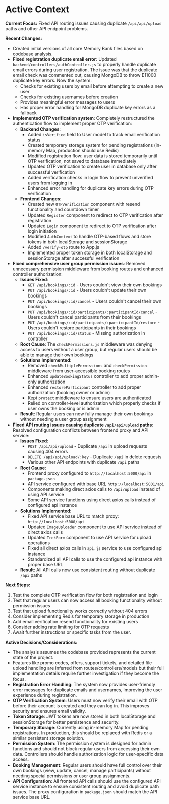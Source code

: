 # Active Context

**Current Focus:** Fixed API routing issues causing duplicate `/api/api/upload` paths and other API endpoint problems.

**Recent Changes:**

*   Created initial versions of all core Memory Bank files based on codebase analysis.
*   **Fixed registration duplicate email error**: Updated `backend/controllers/authController.js` to properly handle duplicate email errors during user registration. The issue was that the duplicate email check was commented out, causing MongoDB to throw E11000 duplicate key errors. Now the system:
    - Checks for existing users by email before attempting to create a new user
    - Checks for existing usernames before creation
    - Provides meaningful error messages to users
    - Has proper error handling for MongoDB duplicate key errors as a fallback
*   **Implemented OTP verification system**: Completely restructured the authentication flow to implement proper OTP verification:
    - **Backend Changes**:
      - Added `isVerified` field to User model to track email verification status
      - Created temporary storage system for pending registrations (in-memory Map, production should use Redis)
      - Modified registration flow: user data is stored temporarily until OTP verification, not saved to database immediately
      - Updated OTP verification to create user in database only after successful verification
      - Added verification checks in login flow to prevent unverified users from logging in
      - Enhanced error handling for duplicate key errors during OTP verification
    - **Frontend Changes**:
      - Created new `OTPVerification` component with resend functionality and countdown timer
      - Updated `Register` component to redirect to OTP verification after registration
      - Updated `Login` component to redirect to OTP verification after login initiation
      - Modified `AuthContext` to handle OTP-based flows and store tokens in both localStorage and sessionStorage
      - Added `/verify-otp` route to App.js
      - Implemented proper token storage in both localStorage and sessionStorage after successful verification
*   **Fixed comprehensive user group permission issues**: Removed unnecessary permission middleware from booking routes and enhanced controller authorization:
    - **Issues Fixed**:
      - `GET /api/bookings/:id` - Users couldn't view their own bookings
      - `PUT /api/bookings/:id` - Users couldn't update their own bookings
      - `PUT /api/bookings/:id/cancel` - Users couldn't cancel their own bookings
      - `PUT /api/bookings/:id/participants/:participantId/cancel` - Users couldn't cancel participants from their bookings
      - `PUT /api/bookings/:id/participants/:participantId/restore` - Users couldn't restore participants in their bookings
      - `PUT /api/bookings/:id/status` - Missing authorization in controller
    - **Root Cause**: The `checkPermissions.js` middleware was denying access to users without a user group, but regular users should be able to manage their own bookings
    - **Solutions Implemented**:
      - Removed `checkMultiplePermissions` and `checkPermission` middleware from user-accessible booking routes
      - Enhanced `updateBookingStatus` controller to add proper admin-only authorization
      - Enhanced `restoreParticipant` controller to add proper authorization (booking owner or admin)
      - Kept `protect` middleware to ensure users are authenticated
      - Relied on controller-level authorization which properly checks if user owns the booking or is admin
    - **Result**: Regular users can now fully manage their own bookings without needing a user group assignment
*   **Fixed API routing issues causing duplicate `/api/api/upload` paths**: Resolved configuration conflicts between frontend proxy and API service:
    - **Issues Fixed**:
      - `POST /api/api/upload` - Duplicate `/api` in upload requests causing 404 errors
      - `DELETE /api/api/upload/:key` - Duplicate `/api` in delete requests
      - Various other API endpoints with duplicate `/api` paths
    - **Root Cause**: 
      - Frontend proxy configured to `http://localhost:5000/api` in `package.json`
      - API service configured with base URL `http://localhost:5001/api`
      - Components making direct axios calls to `/api/upload` instead of using API service
      - Some API service functions using direct axios calls instead of configured api instance
    - **Solutions Implemented**:
      - Fixed API service base URL to match proxy: `http://localhost:5000/api`
      - Updated `ImageUploader` component to use API service instead of direct axios calls
      - Updated `TrekForm` component to use API service for upload operations
      - Fixed all direct axios calls in `api.js` service to use configured api instance
      - Standardized all API calls to use the configured api instance with proper base URL
    - **Result**: All API calls now use consistent routing without duplicate `/api` paths

**Next Steps:**

1.  Test the complete OTP verification flow for both registration and login
2.  Test that regular users can now access all booking functionality without permission issues
3.  Test that upload functionality works correctly without 404 errors
4.  Consider implementing Redis for temporary storage in production
5.  Add email verification resend functionality for existing users
6.  Consider adding rate limiting for OTP requests
7.  Await further instructions or specific tasks from the user.

**Active Decisions/Considerations:**

*   The analysis assumes the codebase provided represents the current state of the project.
*   Features like promo codes, offers, support tickets, and detailed file upload handling are inferred from routes/controllers/models but their full implementation details require further investigation if they become the focus.
*   **Registration Error Handling**: The system now provides user-friendly error messages for duplicate emails and usernames, improving the user experience during registration.
*   **OTP Verification System**: Users must now verify their email with OTP before their account is created and they can log in. This improves security and ensures email validity.
*   **Token Storage**: JWT tokens are now stored in both localStorage and sessionStorage for better persistence and security.
*   **Temporary Storage**: Currently using in-memory Map for pending registrations. In production, this should be replaced with Redis or a similar persistent storage solution.
*   **Permission System**: The permission system is designed for admin functions and should not block regular users from accessing their own data. Controllers should handle authorization logic for user-specific data access.
*   **Booking Management**: Regular users should have full control over their own bookings (view, update, cancel, manage participants) without needing special permissions or user group assignments.
*   **API Configuration**: All frontend API calls should use the configured API service instance to ensure consistent routing and avoid duplicate path issues. The proxy configuration in `package.json` should match the API service base URL. 